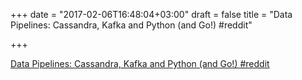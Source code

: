 +++
date = "2017-02-06T16:48:04+03:00"
draft = false
title = "Data Pipelines: Cassandra, Kafka and Python (and Go!)  #reddit"

+++

<p><a href="https://t.co/76iZHiS3Ob">Data Pipelines: Cassandra, Kafka and Python (and Go!)  #reddit</a></p>
